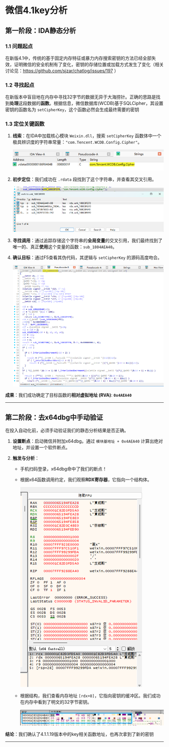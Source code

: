 # 微信4.1key分析

## 第一阶段：IDA静态分析

### 1.1 问题起点
在新版4.1中，传统的基于固定内存特征或暴力内存搜索密钥的方法已经全部失效，证明微信的安全机制有了变化，密钥的存储位置或加载方式发生了变化（相关讨论见：https://github.com/sjzar/chatlog/issues/197 ）

### 1.2 寻找起点
在新版本中盲目地在内存中寻找32字节的数据无异于大海捞针。正确的思路是找到**处理**这段数据的**函数**。根据信息，微信数据库(WCDB)基于SQLCipher，其设置密钥的函数名为 `setCipherKey`，这个函数必然会生成最终需要的密钥

### 1.3 定位关键函数
1.  **线索**：在IDA中加载核心模块 `Weixin.dll`，搜索 `setCipherKey` 函数体中一个极具辨识度的字符串常量：`"com.Tencent.WCDB.Config.Cipher"`。

    ![IDA中搜索并定位到关键字符串](pngs/1.png)

2.  **初步定位**：我们成功在 `.rdata` 段找到了这个字符串，并查看其交叉引用。

    ![查看字符串的交叉引用](pngs/2.png)

3.  **寻找调用**：通过追踪存储这个字符串的**全局变量**的交叉引用，我们最终找到了唯一的、真正**使用**这个变量的函数：`sub_1804AEA40`。

4.  **确认目标**：通过F5查看其伪代码，其逻辑与 `setCipherKey` 的源码高度吻合。

    ![目标函数sub_1804AEA40的伪代码](pngs/3.png)

**成果**：我们成功确定了目标函数的**相对虚拟地址 (RVA)**: **`0x4AEA40`**

---

## 第二阶段：去x64dbg中手动验证

在投入自动化前，必须手动验证我们的静态分析结果是否正确。

1.  **设置断点**：启动微信并附加x64dbg。通过 `模块基地址 + 0x4AEA40` 计算出绝对地址，并设置一个软件断点。

2.  **触发与分析**：
    *   手机扫码登录，x64dbg命中了我们的断点！

    *   根据x64函数调用约定，我们观察**RDX寄存器**，它指向一个结构体。

        ![观察RDX寄存器的值](pngs/4.png)

    *   根据结构，我们查看内存地址 `[rdx+8]`，它指向密钥的缓冲区。我们成功在内存中看到了明文的32字节密钥。

        ![在内存转储窗口中找到最终的密钥](pngs/5.png)

**结论**：我们确认了4.1.1.19版本中的key相关函数地址，也再次拿到了新的密钥

---
